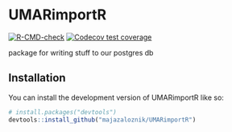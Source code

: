 
# UMARimportR

<!-- badges: start -->
[![R-CMD-check](https://github.com/majazaloznik/UMARimportR/actions/workflows/R-CMD-check.yaml/badge.svg)](https://github.com/majazaloznik/UMARimportR/actions/workflows/R-CMD-check.yaml)
[![Codecov test coverage](https://codecov.io/gh/majazaloznik/UMARimportR/graph/badge.svg)](https://app.codecov.io/gh/majazaloznik/UMARimportR)
<!-- badges: end -->

package for writing stuff to our postgres db

## Installation

You can install the development version of UMARimportR like so:

``` r
# install.packages("devtools")
devtools::install_github("majazaloznik/UMARimportR")
```

